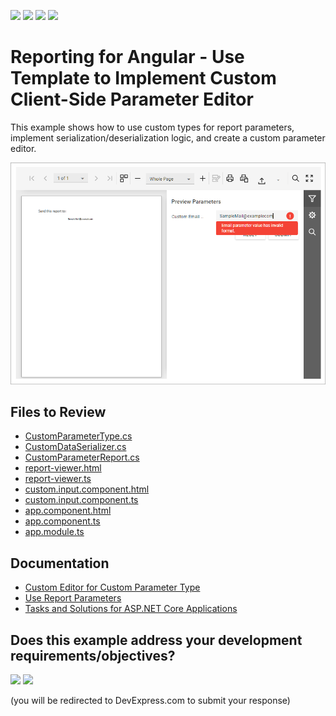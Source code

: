 <!-- default badges list -->
![](https://img.shields.io/endpoint?url=https://codecentral.devexpress.com/api/v1/VersionRange/768107123/24.1.3%2B)
[![](https://img.shields.io/badge/Open_in_DevExpress_Support_Center-FF7200?style=flat-square&logo=DevExpress&logoColor=white)](https://supportcenter.devexpress.com/ticket/details/T1221181)
[![](https://img.shields.io/badge/📖_How_to_use_DevExpress_Examples-e9f6fc?style=flat-square)](https://docs.devexpress.com/GeneralInformation/403183)
[![](https://img.shields.io/badge/💬_Leave_Feedback-feecdd?style=flat-square)](#does-this-example-address-your-development-requirementsobjectives)
<!-- default badges end -->
# Reporting for Angular - Use Template to Implement Custom Client-Side Parameter Editor

This example shows how to use custom types for report parameters, implement serialization/deserialization logic, and create a custom parameter editor. 

![Reporting for Angular - Custom Parameter Editor](Images/screenshot.png)

## Files to Review

- [CustomParameterType.cs](CustomParameterEditorAngularExample/Services/CustomParameterType.cs)
- [CustomDataSerializer.cs](CustomParameterEditorAngularExample/Services/CustomDataSerializer.cs)
- [CustomParameterReport.cs](CustomParameterEditorAngularExample/PredefinedReports/CustomParameterReport.cs)
- [report-viewer.html](CustomParameterEditorAngularExample/ClientApp/src/app/reportviewer/report-viewer.html)
- [report-viewer.ts](CustomParameterEditorAngularExample/ClientApp/src/app/reportviewer/report-viewer.ts)
- [custom.input.component.html](CustomParameterEditorAngularExample/ClientApp/src/app/custominputcomponent/custom.input.component.html)
- [custom.input.component.ts](CustomParameterEditorAngularExample/ClientApp/src/app/custominputcomponent/custom.input.component.ts)
- [app.component.html](CustomParameterEditorAngularExample/ClientApp/src/app/app.component.html)
- [app.component.ts](CustomParameterEditorAngularExample/ClientApp/src/app/app.component.ts)
- [app.module.ts](CustomParameterEditorAngularExample/ClientApp/src/app/app.component.ts)

## Documentation  

- [Custom Editor for Custom Parameter Type](https://docs.devexpress.com/XtraReports/404694/web-reporting/javascript-reporting/angular/document-viewer/customization/angular-custom-editors-custom-parameter-types)
- [Use Report Parameters](https://docs.devexpress.com/XtraReports/4812/detailed-guide-to-devexpress-reporting/shape-report-data/use-report-parameter)
- [Tasks and Solutions for ASP.NET Core Applications](https://docs.devexpress.com/XtraReports/402406/web-reporting/asp-net-core-reporting/tasks-and-solutions-for-asp-net-core-applications)
<!-- feedback -->
## Does this example address your development requirements/objectives?

[<img src="https://www.devexpress.com/support/examples/i/yes-button.svg"/>](https://www.devexpress.com/support/examples/survey.xml?utm_source=github&utm_campaign=reporting-angular-custom-parameter-editor&~~~was_helpful=yes) [<img src="https://www.devexpress.com/support/examples/i/no-button.svg"/>](https://www.devexpress.com/support/examples/survey.xml?utm_source=github&utm_campaign=reporting-angular-custom-parameter-editor&~~~was_helpful=no)

(you will be redirected to DevExpress.com to submit your response)
<!-- feedback end -->
